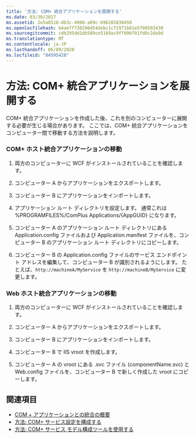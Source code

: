 ```yaml
---
title: '方法: COM+ 統合アプリケーションを展開する'
ms.date: 03/30/2017
ms.assetid: 2e5a0510-db3c-4988-a09c-696285836650
ms.openlocfilehash: b4ae7f730296d54debc1cf2971b61e5700503430
ms.sourcegitcommit: cdb295dd1db589ce5169ac9ff096f01fd0c2da9d
ms.translationtype: MT
ms.contentlocale: ja-JP
ms.lasthandoff: 06/09/2020
ms.locfileid: "84595428"
---
```

# <a name="how-to-deploy-a-com-integration-application"></a>方法: COM+ 統合アプリケーションを展開する
COM+ 統合アプリケーションを作成した後、これを別のコンピューターに展開する必要が生じる場合があります。 ここでは、COM+ 統合アプリケーションをコンピューター間で移動する方法を説明します。  
  
### <a name="moving-a-com-hosted-integration-app"></a>COM+ ホスト統合アプリケーションの移動  
  
1. 両方のコンピューターに WCF がインストールされていることを確認します。  
  
2. コンピューター A からアプリケーションをエクスポートします。  
  
3. コンピューター B にアプリケーションをインポートします。  
  
4. アプリケーション ルート ディレクトリを設定します。 通常これは %PROGRAMFILES%/ComPlus Applications/{AppGUID} になります。  
  
5. コンピューター A のアプリケーション ルート ディレクトリにある Application.config ファイルおよび Application.manifest ファイルを、コンピューター B のアプリケーション ルート ディレクトリにコピーします。  
  
6. コンピューター B の Application.config ファイルのサービス エンドポイント アドレスを編集して、コンピューター B が識別されるようにします。 たとえば、`http://machineA/MyService` を `http://machineB/MyService` に変更します。  
  
### <a name="moving-a-web-hosted-integration-application"></a>Web ホスト統合アプリケーションの移動  
  
1. 両方のコンピューターに WCF がインストールされていることを確認します。  
  
2. コンピューター A からアプリケーションをエクスポートします。  
  
3. コンピューター B にアプリケーションをインポートします。  
  
4. コンピューター B で IIS vroot を作成します。  
  
5. コンピューター A の vroot にある .svc ファイル (componentName.svc) と Web.config ファイルを、コンピューター B で新しく作成した vroot にコピーします。  
  
## <a name="see-also"></a>関連項目

- [COM + アプリケーションとの統合の概要](integrating-with-com-plus-applications-overview.md)
- [方法: COM+ サービス設定を構成する](how-to-configure-com-service-settings.md)
- [方法: COM+ サービス モデル構成ツールを使用する](how-to-use-the-com-service-model-configuration-tool.md)
